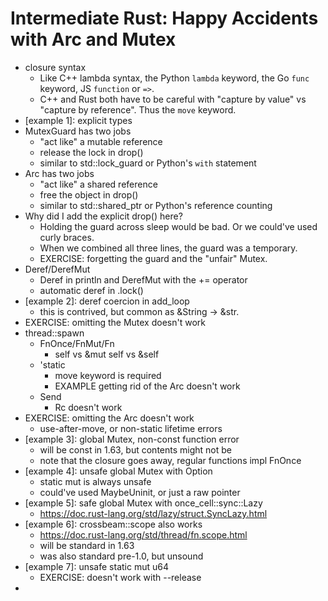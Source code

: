 # Intermediate Rust: Happy Accidents with Arc and Mutex

- closure syntax
    - Like C++ lambda syntax, the Python `lambda` keyword, the Go
      `func` keyword, JS `function` or `=>`.
    - C++ and Rust both have to be careful with "capture by value"
      vs "capture by reference". Thus the `move` keyword.
- [example 1]: explicit types
- MutexGuard has two jobs
    - "act like" a mutable reference
    - release the lock in drop()
    - similar to std::lock\_guard or Python's `with` statement
- Arc has two jobs
    - "act like" a shared reference
    - free the object in drop()
    - similar to std::shared\_ptr or Python's reference counting
- Why did I add the explicit drop() here?
    - Holding the guard across sleep would be bad. Or we could've
      used curly braces.
    - When we combined all three lines, the guard was a temporary.
    - EXERCISE: forgetting the guard and the "unfair" Mutex.
- Deref/DerefMut
    - Deref in println and DerefMut with the += operator
    - automatic deref in .lock()
- [example 2]: deref coercion in add\_loop
    - this is contrived, but common as &String -> &str.
- EXERCISE: omitting the Mutex doesn't work
- thread::spawn
    - FnOnce/FnMut/Fn
        - self vs &mut self vs &self
    - 'static
        - move keyword is required
        - EXAMPLE getting rid of the Arc doesn't work
    - Send
        - Rc doesn't work
- EXERCISE: omitting the Arc doesn't work
    - use-after-move, or non-static lifetime errors
- [example 3]: global Mutex, non-const function error
    - will be const in 1.63, but contents might not be
    - note that the closure goes away, regular functions impl FnOnce
- [example 4]: unsafe global Mutex with Option
    - static mut is always unsafe
    - could've used MaybeUninit, or just a raw pointer
- [example 5]: safe global Mutex with once\_cell::sync::Lazy
    - https://doc.rust-lang.org/std/lazy/struct.SyncLazy.html
- [example 6]: crossbeam::scope also works
    - https://doc.rust-lang.org/std/thread/fn.scope.html
    - will be standard in 1.63
    - was also standard pre-1.0, but unsound
- [example 7]: unsafe static mut u64
    - EXERCISE: doesn't work with --release
- [example 8]: atomics
